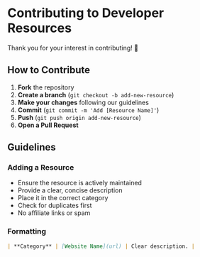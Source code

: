 # Contributing to Developer Resources

Thank you for your interest in contributing! 🎉

## How to Contribute

1. **Fork** the repository
2. **Create a branch** (`git checkout -b add-new-resource`)
3. **Make your changes** following our guidelines
4. **Commit** (`git commit -m 'Add [Resource Name]'`)
5. **Push** (`git push origin add-new-resource`)
6. **Open a Pull Request**

## Guidelines

### Adding a Resource

- Ensure the resource is actively maintained
- Provide a clear, concise description
- Place it in the correct category
- Check for duplicates first
- No affiliate links or spam

### Formatting

```markdown
| **Category** | [Website Name](url) | Clear description. |
```
